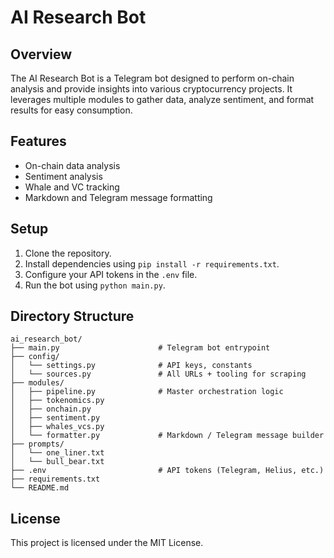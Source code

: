 # AI Research Bot

## Overview
The AI Research Bot is a Telegram bot designed to perform on-chain analysis and provide insights into various cryptocurrency projects. It leverages multiple modules to gather data, analyze sentiment, and format results for easy consumption.

## Features
- On-chain data analysis
- Sentiment analysis
- Whale and VC tracking
- Markdown and Telegram message formatting

## Setup
1. Clone the repository.
2. Install dependencies using `pip install -r requirements.txt`.
3. Configure your API tokens in the `.env` file.
4. Run the bot using `python main.py`.

## Directory Structure
```
ai_research_bot/
├── main.py                      # Telegram bot entrypoint
├── config/
│   └── settings.py              # API keys, constants
│   └── sources.py               # All URLs + tooling for scraping
├── modules/
│   ├── pipeline.py              # Master orchestration logic
│   ├── tokenomics.py
│   ├── onchain.py
│   ├── sentiment.py
│   ├── whales_vcs.py
│   └── formatter.py             # Markdown / Telegram message builder
├── prompts/
│   └── one_liner.txt
│   └── bull_bear.txt
├── .env                         # API tokens (Telegram, Helius, etc.)
├── requirements.txt
└── README.md
```

## License
This project is licensed under the MIT License. 